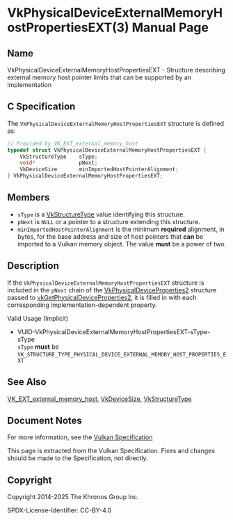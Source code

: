 # VkPhysicalDeviceExternalMemoryHostPropertiesEXT(3) Manual Page

## Name

VkPhysicalDeviceExternalMemoryHostPropertiesEXT - Structure describing external memory host pointer limits that can be supported by an implementation



## [](#_c_specification)C Specification

The `VkPhysicalDeviceExternalMemoryHostPropertiesEXT` structure is defined as:

```c++
// Provided by VK_EXT_external_memory_host
typedef struct VkPhysicalDeviceExternalMemoryHostPropertiesEXT {
    VkStructureType    sType;
    void*              pNext;
    VkDeviceSize       minImportedHostPointerAlignment;
} VkPhysicalDeviceExternalMemoryHostPropertiesEXT;
```

## [](#_members)Members

- `sType` is a [VkStructureType](https://registry.khronos.org/vulkan/specs/latest/man/html/VkStructureType.html) value identifying this structure.
- `pNext` is `NULL` or a pointer to a structure extending this structure.
- []()`minImportedHostPointerAlignment` is the minimum **required** alignment, in bytes, for the base address and size of host pointers that **can** be imported to a Vulkan memory object. The value **must** be a power of two.

## [](#_description)Description

If the `VkPhysicalDeviceExternalMemoryHostPropertiesEXT` structure is included in the `pNext` chain of the [VkPhysicalDeviceProperties2](https://registry.khronos.org/vulkan/specs/latest/man/html/VkPhysicalDeviceProperties2.html) structure passed to [vkGetPhysicalDeviceProperties2](https://registry.khronos.org/vulkan/specs/latest/man/html/vkGetPhysicalDeviceProperties2.html), it is filled in with each corresponding implementation-dependent property.

Valid Usage (Implicit)

- [](#VUID-VkPhysicalDeviceExternalMemoryHostPropertiesEXT-sType-sType)VUID-VkPhysicalDeviceExternalMemoryHostPropertiesEXT-sType-sType  
  `sType` **must** be `VK_STRUCTURE_TYPE_PHYSICAL_DEVICE_EXTERNAL_MEMORY_HOST_PROPERTIES_EXT`

## [](#_see_also)See Also

[VK\_EXT\_external\_memory\_host](https://registry.khronos.org/vulkan/specs/latest/man/html/VK_EXT_external_memory_host.html), [VkDeviceSize](https://registry.khronos.org/vulkan/specs/latest/man/html/VkDeviceSize.html), [VkStructureType](https://registry.khronos.org/vulkan/specs/latest/man/html/VkStructureType.html)

## [](#_document_notes)Document Notes

For more information, see the [Vulkan Specification](https://registry.khronos.org/vulkan/specs/latest/html/vkspec.html#VkPhysicalDeviceExternalMemoryHostPropertiesEXT)

This page is extracted from the Vulkan Specification. Fixes and changes should be made to the Specification, not directly.

## [](#_copyright)Copyright

Copyright 2014-2025 The Khronos Group Inc.

SPDX-License-Identifier: CC-BY-4.0